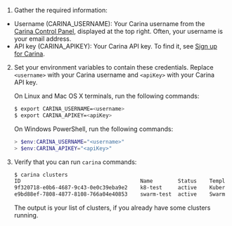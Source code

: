1. Gather the required information:
  * Username (CARINA_USERNAME): Your Carina username from the [Carina Control Panel](https://app.getcarina.com), displayed at the top right. Often, your username is your email address.
  * API key (CARINA_APIKEY): Your Carina API key. To find it, see [Sign up for Carina](#sign-up-for-carina).

2. Set your environment variables to contain these credentials. Replace `<username>` with your Carina username and `<apiKey>` with your Carina API key.

    On Linux and Mac OS X terminals, run the following commands:

    ```bash
    $ export CARINA_USERNAME=<username>
    $ export CARINA_APIKEY=<apiKey>
    ```

    On Windows PowerShell, run the following commands:

    ```powershell
    > $env:CARINA_USERNAME="<username>"
    > $env:CARINA_APIKEY="<apiKey>"
    ```

3. Verify that you can run `carina` commands:

    ```bash
    $ carina clusters
    ID                                      Name        Status    Template                  Nodes
    9f320718-e0b6-4687-9c43-0e0c39eba9e2    k8-test     active    Kubernetes 1.4.4 on LXC   1
    e9bd88ef-7808-4877-8108-766a04e40853    swarm-test  active    Swarm 1.11.2 on LXC       1
    ```

    The output is your list of clusters, if you already have some clusters running.
